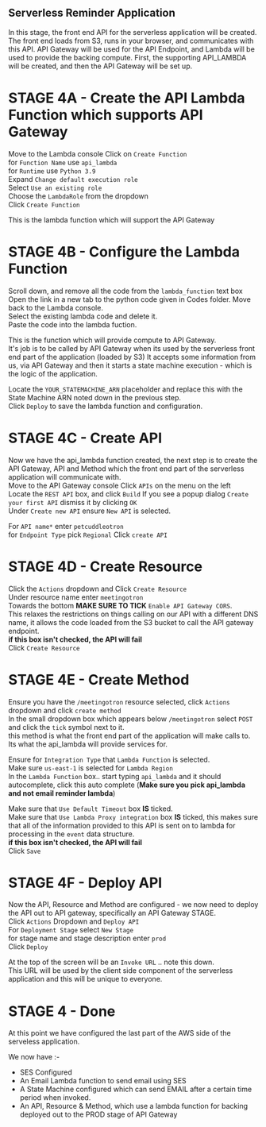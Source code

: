 ## Serverless Reminder Application

In this stage, the front end API for the serverless application will be created. The front end loads from S3, runs in your browser, and communicates with this API. API Gateway will be used for the API Endpoint, and Lambda will be used to provide the backing compute. First, the supporting API_LAMBDA will be created, and then the API Gateway will be set up.

# STAGE 4A - Create the API Lambda Function which supports API Gateway

Move to the Lambda console
Click on `Create Function`  
for `Function Name` use `api_lambda`  
for `Runtime` use `Python 3.9`  
Expand `Change default execution role`  
Select `Use an existing role`  
Choose the `LambdaRole` from the dropdown  
Click `Create Function`  


This is the lambda function which will support the API Gateway

# STAGE 4B - Configure the Lambda Function

Scroll down, and remove all the code from the `lambda_function` text box  
Open the link in a new tab to the python code given in Codes folder. 
Move back to the Lambda console.  
Select the existing lambda code and delete it.  
Paste the code into the lambda fuction.  

This is the function which will provide compute to API Gateway.  
It's job is to be called by API Gateway when its used by the serverless front end part of the application (loaded by S3)
It accepts some information from us, via API Gateway and then it starts a state machine execution - which is the logic of the application.  

Locate the `YOUR_STATEMACHINE_ARN` placeholder and replace this with the State Machine ARN noted down in the previous step.  
Click `Deploy` to save the lambda function and configuration.     


# STAGE 4C - Create API

Now we have the api_lambda function created, the next step is to create the API Gateway, API and Method which the front end part of the serverless application will communicate with.  
Move to the API Gateway console 
Click `APIs` on the menu on the left  
Locate the `REST API` box, and click `Build`
If you see a popup dialog `Create your first API` dismiss it by clicking `OK`  
Under `Create new API` ensure `New API` is selected.  

For `API name*` enter `petcuddleotron`  
for `Endpoint Type` pick `Regional` 
Click `create API`  

# STAGE 4D - Create Resource

Click the `Actions` dropdown and Click `Create Resource`  
Under resource name enter `meetingotron`  
Towards the bottom **MAKE SURE TO TICK** `Enable API Gateway CORS`.  
This relaxes the restrictions on things calling on our API with a different DNS name, it allows the code loaded from the S3 bucket to call the API gateway endpoint.  
**if this box isn't checked, the API will fail**   
Click `Create Resource`  

# STAGE 4E - Create Method

Ensure you have the `/meetingotron` resource selected, click `Actions` dropdown and click `create method`  
In the small dropdown box which appears below `/meetingotron` select `POST` and click the `tick` symbol next to it.  
this method is what the front end part of the application will make calls to.  
Its what the api_lambda will provide services for.  

Ensure for `Integration Type` that `Lambda Function` is selected.  
Make sure `us-east-1` is selected for `Lambda Region`  
In the `Lambda Function` box.. start typing `api_lambda` and it should autocomplete, click this auto complete (**Make sure you pick api_lambda and not email reminder lambda**)  

Make sure that `Use Default Timeout` box **IS** ticked.  
Make sure that `Use Lambda Proxy integration` box **IS** ticked, this makes sure that all of the information provided to this API is sent on to lambda for processing in the `event` data structure.  
**if this box isn't checked, the API will fail**  
Click `Save`  

# STAGE 4F - Deploy API

Now the API, Resource and Method are configured - we now need to deploy the API out to API gateway, specifically an API Gateway STAGE.  
Click `Actions` Dropdown and `Deploy API`  
For `Deployment Stage` select `New Stage`  
for stage name and stage description enter `prod`  
Click `Deploy`  

At the top of the screen will be an `Invoke URL` .. note this down.  
This URL will be used by the client side component of the serverless application and this will be unique to everyone.    


# STAGE 4 - Done

At this point we have configured the last part of the AWS side of the serveless application.   

We now have :-

- SES Configured
- An Email Lambda function to send email using SES
- A State Machine configured which can send EMAIL after a certain time period when invoked.
- An API, Resource & Method, which use a lambda function for backing deployed out to the PROD stage of API Gateway
 

